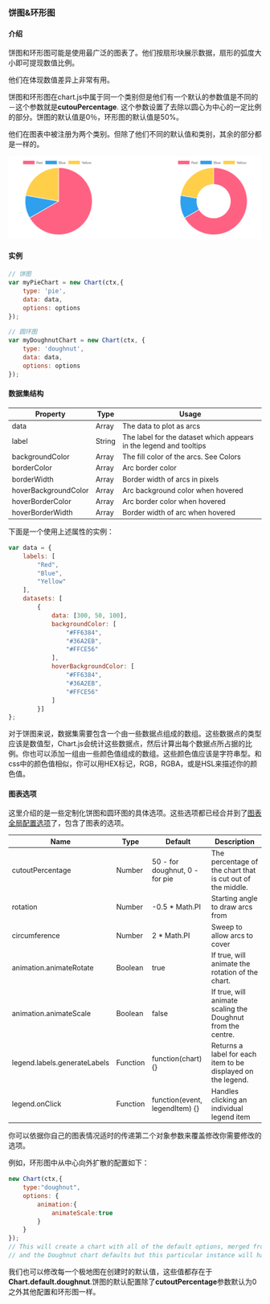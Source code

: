 ### 饼图&环形图
<span id="Introduction"></span>
#### 介绍
饼图和环形图可能是使用最广泛的图表了。他们按扇形块展示数据，扇形的弧度大小即可提现数值比例。

他们在体现数值差异上非常有用。

饼图和环形图在chart.js中属于同一个类别但是他们有一个默认的参数值是不同的－这个参数就是**cutouPercentage**.
这个参数设置了去除以圆心为中心的一定比例的部分。饼图的默认值是0％，环形图的默认值是50%。

他们在图表中被注册为两个类别。但除了他们不同的默认值和类别，其余的部分都是一样的。

![MacDown logo](./bingtu.png)

<span id="example"></span>
#### 实例

```javascript
// 饼图
var myPieChart = new Chart(ctx,{
    type: 'pie',
    data: data,
    options: options
});
```

```javascript
// 圆环图
var myDoughnutChart = new Chart(ctx, {
    type: 'doughnut',
    data: data,
    options: options
});
```


<span id="dataset"></span>
#### 数据集结构
Property            | Type	             | Usage                |
--------------------|------------------|-----------------------|
data|	Array<Number>|	The data to plot as arcs
label|	String|	The label for the dataset which appears in the legend and tooltips
backgroundColor|	Array<Color>|	The fill color of the arcs. See Colors
borderColor|	Array<Color>|	Arc border color
borderWidth|	Array<Number>|	Border width of arcs in pixels
hoverBackgroundColor|	Array<Color>|	Arc background color when hovered
hoverBorderColor|	Array<Color>|	Arc border color when hovered
hoverBorderWidth|	Array<Number>|	Border width of arc when hovered

下面是一个使用上述属性的实例：

```javascript
var data = {
    labels: [
        "Red",
        "Blue",
        "Yellow"
    ],
    datasets: [
        {
            data: [300, 50, 100],
            backgroundColor: [
                "#FF6384",
                "#36A2EB",
                "#FFCE56"
            ],
            hoverBackgroundColor: [
                "#FF6384",
                "#36A2EB",
                "#FFCE56"
            ]
        }]
};

```
对于饼图来说，数据集需要包含一个由一些数据点组成的数组。这些数据点的类型应该是数值型，Chart.js会统计这些数据点，然后计算出每个数据点所占据的比例。你也可以添加一组由一些颜色值组成的数组。这些颜色值应该是字符串型。和css中的颜色值相似，你可以用HEX标记，RGB，RGBA，或是HSL来描述你的颜色值。

<span id="option"></span>
#### 图表选项
这里介绍的是一些定制化饼图和圆环图的具体选项。这些选项都已经合并到了[图表全局配置选项](http://www.chartjs.org/docs/#global-chart-configuration)了，包含了图表的选项。

Name            | Type	             | Default                |  Description
--------------------|------------------|-----------------------|-----------------------|
cutoutPercentage|	Number|	50 - for doughnut, 0 - for pie|The percentage of the chart that is cut out of the middle.
rotation|Number|-0.5 * Math.PI|Starting angle to draw arcs from
circumference|	Number|	2 * Math.PI|	Sweep to allow arcs to cover
animation.animateRotate	|Boolean|	true| If true, will animate the rotation of the chart.
animation.animateScale|Boolean|	false| If true, will animate scaling the Doughnut from the centre.
legend.labels.generateLabels| Function| function(chart) {}| Returns a label for each item to be displayed on the legend.
legend.onClick| Function| function(event, legendItem) {} | Handles clicking an individual legend item

你可以依据你自己的图表情况适时的传递第二个对象参数来覆盖修改你需要修改的选项。

例如，环形图中从中心向外扩散的配置如下：

```javascript
new Chart(ctx,{
    type:"doughnut",
    options: {
        animation:{
            animateScale:true
        }
    }
});
// This will create a chart with all of the default options, merged from the global config,
// and the Doughnut chart defaults but this particular instance will have `animateScale` set to `true`.
```

我们也可以修改每一个极地图在创建时的默认值，这些值都存在于**Chart.default.doughnut**.饼图的默认配置除了**cutoutPercentage**参数默认为0之外其他配置和环形图一样。

